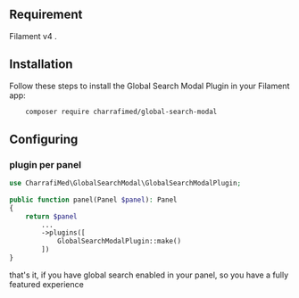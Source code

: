 ## Requirement

Filament v4 .

## Installation
Follow these steps to install the Global Search Modal Plugin in your Filament app:



```bash
    composer require charrafimed/global-search-modal
```

## Configuring

### plugin per panel 

```php
use CharrafiMed\GlobalSearchModal\GlobalSearchModalPlugin;
 
public function panel(Panel $panel): Panel
{
    return $panel
        ...
        ->plugins([
            GlobalSearchModalPlugin::make()
        ])
}
```
that's it, if you have global search enabled in your panel, so you have a fully featured experience   
